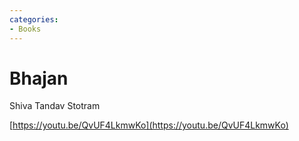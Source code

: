 ```yaml
---
categories:
- Books
---
```

# Bhajan 

Shiva Tandav Stotram

[https://youtu.be/QvUF4LkmwKo](https://youtu.be/QvUF4LkmwKo)